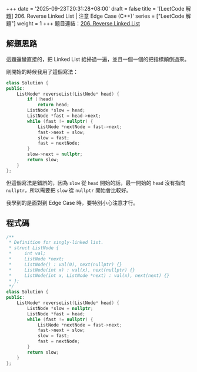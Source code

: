 +++
date = '2025-09-23T20:31:28+08:00'
draft = false
title = '[LeetCode 解題] 206. Reverse Linked List | 注意 Edge Case (C++)'
series = ["LeetCode 解題"]
weight = 1
+++
題目連結：[206. Reverse Linked List](https://leetcode.com/problems/reverse-linked-list/)

## 解題思路
這題還蠻直接的，把 Linked List 給掃過一遍，並且一個一個的把指標顛倒過來。

剛開始的時候我用了這個寫法：
```c++
class Solution {
public:
    ListNode* reverseList(ListNode* head) {
        if (!head) 
            return head;
        ListNode *slow = head;
        ListNode *fast = head->next;
        while (fast != nullptr) {
            ListNode *nextNode = fast->next;
            fast->next = slow;
            slow = fast;
            fast = nextNode;
        }
        slow->next = nullptr;
        return slow;
    }
};
```
但這個寫法是錯誤的，因為 `slow` 從 `head` 開始的話，最一開始的 `head` 沒有指向 `nullptr`，所以需要把 `slow` 從 `nullptr` 開始會比較好。

我學到的是面對到 Edge Case 時，要特別小心注意才行。

## 程式碼
```c++
/**
 * Definition for singly-linked list.
 * struct ListNode {
 *     int val;
 *     ListNode *next;
 *     ListNode() : val(0), next(nullptr) {}
 *     ListNode(int x) : val(x), next(nullptr) {}
 *     ListNode(int x, ListNode *next) : val(x), next(next) {}
 * };
 */
class Solution {
public:
    ListNode* reverseList(ListNode* head) {
        ListNode *slow = nullptr;
        ListNode *fast = head;
        while (fast != nullptr) {
            ListNode *nextNode = fast->next;
            fast->next = slow;
            slow = fast;
            fast = nextNode;
        }
        return slow;
    }
};
```
